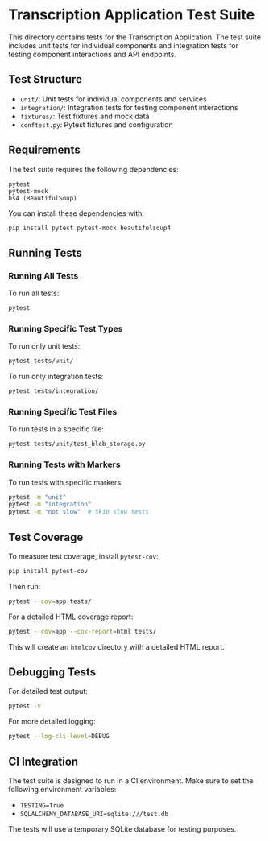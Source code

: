 # Transcription Application Test Suite

This directory contains tests for the Transcription Application. The test suite includes unit tests for individual components and integration tests for testing component interactions and API endpoints.

## Test Structure

- `unit/`: Unit tests for individual components and services
- `integration/`: Integration tests for testing component interactions
- `fixtures/`: Test fixtures and mock data
- `conftest.py`: Pytest fixtures and configuration

## Requirements

The test suite requires the following dependencies:

```
pytest
pytest-mock
bs4 (BeautifulSoup)
```

You can install these dependencies with:

```bash
pip install pytest pytest-mock beautifulsoup4
```

## Running Tests

### Running All Tests

To run all tests:

```bash
pytest
```

### Running Specific Test Types

To run only unit tests:

```bash
pytest tests/unit/
```

To run only integration tests:

```bash
pytest tests/integration/
```

### Running Specific Test Files

To run tests in a specific file:

```bash
pytest tests/unit/test_blob_storage.py
```

### Running Tests with Markers

To run tests with specific markers:

```bash
pytest -m "unit"
pytest -m "integration"
pytest -m "not slow"  # Skip slow tests
```

## Test Coverage

To measure test coverage, install `pytest-cov`:

```bash
pip install pytest-cov
```

Then run:

```bash
pytest --cov=app tests/
```

For a detailed HTML coverage report:

```bash
pytest --cov=app --cov-report=html tests/
```

This will create an `htmlcov` directory with a detailed HTML report.

## Debugging Tests

For detailed test output:

```bash
pytest -v
```

For more detailed logging:

```bash
pytest --log-cli-level=DEBUG
```

## CI Integration

The test suite is designed to run in a CI environment. Make sure to set the following environment variables:

- `TESTING=True`
- `SQLALCHEMY_DATABASE_URI=sqlite:///test.db`

The tests will use a temporary SQLite database for testing purposes. 